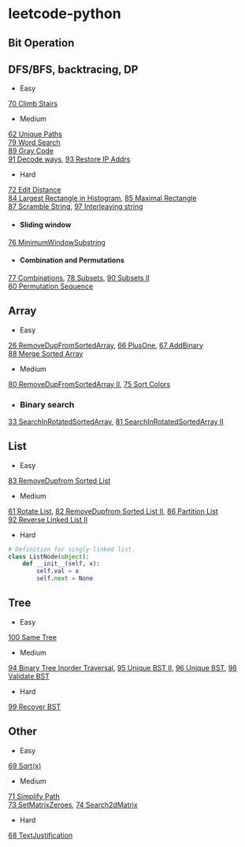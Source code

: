 # leetcode-python

## Bit Operation


## DFS/BFS, backtracing, DP
- Easy<br>

[70 Climb Stairs](files/70.md)
- Medium<br>

[62 Unique Paths](files/62.me)<br>
[79 Word Search](files/79.md)<br>
[89 Gray Code](files/89.md)<br>
[91 Decode ways](files/91.md), [93 Restore IP Addrs](files/93.md)
- Hard

[72 Edit Distance](files/72.md)<br>
[84 Largest Rectangle in Histogram](files/84.md), [85 Maximal Rectangle](files/85.md)<br>
[87 Scramble String](files/87.md), [97 Interleaving string](files/97.md)

+ #### Sliding window 
  
[76 MinimumWindowSubstring](files/76.md)<br>

+ #### Combination and Permutations
[77 Combinations](files/77.md), [78 Subsets](files/78.md), [90 Subsets II](files/90.md)<br>
[60 Permutation Sequence](files/60.md)

## Array
- Easy

[26 RemoveDupFromSortedArray](files/26.md), [66 PlusOne](files/66.md), [67 AddBinary](files/67.md)<br>
[88 Merge Sorted Array](files/88.md)
- Medium

[80 RemoveDupFromSortedArray II](files/80.md), [75 Sort Colors](files/75.md)<br>
* ### Binary search
[33 SearchInRotatedSortedArray](files/33.md), [81 SearchInRotatedSortedArray II](files/81.md)

## List
- Easy
  
[83 RemoveDupfrom Sorted List](files/83.md)
- Medium<br>

[61 Rotate List](files/61.md), [82 RemoveDupfrom Sorted List II](files/82.md), [86 Partition List](files/86.md)<br>
[92 Reverse Linked List II](files/92.md)
- Hard
```python
# Definition for singly-linked list.
class ListNode(object):
    def __init__(self, x):
        self.val = x
        self.next = None
```
## Tree
- Easy<br>

[100 Same Tree](./files/100.md)
- Medium<br>

[94 Binary Tree Inorder Traversal](files/94.md), [95 Unique BST II](./files/95.md), [96 Unique BST](./files/96.md), [98 Validate BST](./files/98.md)
- Hard<br>

[99 Recover BST](./files/99.md)

## Other
- Easy<br>

[69 Sqrt(x)](files/69.md)
- Medium<br>
  
[71 Simplify Path](files/71.md)<br>
[73 SetMatrixZeroes](files/73.md), [74 Search2dMatrix](files/74.md)

- Hard<br>

[68 TextJustification](files/68.md)